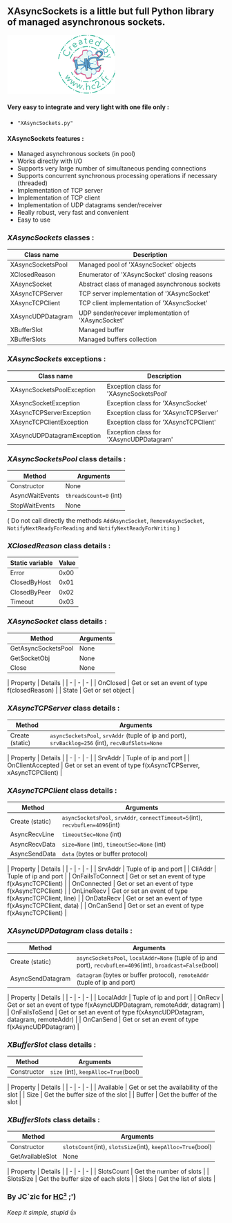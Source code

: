 ## XAsyncSockets is a little but full Python library of managed asynchronous sockets.

![HC²](hc2.png "HC²")

#### Very easy to integrate and very light with one file only :
- `"XAsyncSockets.py"`

#### XAsyncSockets features :
- Managed asynchronous sockets (in pool)
- Works directly with I/O
- Supports very large number of simultaneous pending connections
- Supports concurrent synchronous processing operations if necessary (threaded)
- Implementation of TCP server
- Implementation of TCP client
- Implementation of UDP datagrams sender/receiver
- Really robust, very fast and convenient
- Easy to use

### *XAsyncSockets* classes :

| Class name | Description |
| - | - |
| XAsyncSocketsPool | Managed pool of 'XAsyncSocket' objects |
| XClosedReason | Enumerator of 'XAsyncSocket' closing reasons |
| XAsyncSocket | Abstract class of managed asynchronous sockets |
| XAsyncTCPServer | TCP server implementation of 'XAsyncSocket' |
| XAsyncTCPClient | TCP client implementation of 'XAsyncSocket' |
| XAsyncUDPDatagram | UDP sender/recever implementation of 'XAsyncSocket' |
| XBufferSlot | Managed buffer |
| XBufferSlots | Managed buffers collection |

### *XAsyncSockets* exceptions :

| Class name | Description |
| - | - |
| XAsyncSocketsPoolException | Exception class for 'XAsyncSocketsPool' |
| XAsyncSocketException | Exception class for 'XAsyncSocket' |
| XAsyncTCPServerException | Exception class for 'XAsyncTCPServer' |
| XAsyncTCPClientException | Exception class for 'XAsyncTCPClient' |
| XAsyncUDPDatagramException | Exception class for 'XAsyncUDPDatagram' |

### *XAsyncSocketsPool* class details :

| Method | Arguments |
| - | - |
| Constructor | None |
| AsyncWaitEvents | `threadsCount=0` (int) |
| StopWaitEvents | None |

( Do not call directly the methods `AddAsyncSocket`, `RemoveAsyncSocket`, `NotifyNextReadyForReading` and `NotifyNextReadyForWriting` )

### *XClosedReason* class details :

| Static variable | Value |
| - | - |
| Error | 0x00 |
| ClosedByHost | 0x01 |
| ClosedByPeer | 0x02 |
| Timeout | 0x03 |

### *XAsyncSocket* class details :

| Method | Arguments |
| - | - |
| GetAsyncSocketsPool | None |
| GetSocketObj | None |
| Close | None |

| Property | Details |
| - | - | - |
| OnClosed | Get or set an event of type f(closedReason) |
| State | Get or set object |

### *XAsyncTCPServer* class details :

| Method | Arguments |
| - | - |
| Create (static) | `asyncSocketsPool`, `srvAddr` (tuple of ip and port), `srvBacklog=256` (int), `recvBufSlots=None` |

| Property | Details |
| - | - | - |
| SrvAddr | Tuple of ip and port |
| OnClientAccepted | Get or set an event of type f(xAsyncTCPServer, xAsyncTCPClient) |

### *XAsyncTCPClient* class details :

| Method | Arguments |
| - | - |
| Create (static) | `asyncSocketsPool`, `srvAddr`, `connectTimeout=5`(int), `recvbufLen=4096`(int) |
| AsyncRecvLine | `timeoutSec=None` (int) |
| AsyncRecvData | `size=None` (int), `timeoutSec=None` (int) |
| AsyncSendData | `data` (bytes or buffer protocol) |

| Property | Details |
| - | - | - |
| SrvAddr | Tuple of ip and port |
| CliAddr | Tuple of ip and port |
| OnFailsToConnect | Get or set an event of type f(xAsyncTCPClient) |
| OnConnected | Get or set an event of type f(xAsyncTCPClient) |
| OnLineRecv | Get or set an event of type f(xAsyncTCPClient, line) |
| OnDataRecv | Get or set an event of type f(xAsyncTCPClient, data) |
| OnCanSend | Get or set an event of type f(xAsyncTCPClient) |

### *XAsyncUDPDatagram* class details :

| Method | Arguments |
| - | - |
| Create (static) | `asyncSocketsPool`, `localAddr=None` (tuple of ip and port), `recvbufLen=4096`(int), `broadcast=False`(bool) |
| AsyncSendDatagram | `datagram` (bytes or buffer protocol), `remoteAddr` (tuple of ip and port) |

| Property | Details |
| - | - | - |
| LocalAddr | Tuple of ip and port |
| OnRecv | Get or set an event of type f(xAsyncUDPDatagram, remoteAddr, datagram) |
| OnFailsToSend | Get or set an event of type f(xAsyncUDPDatagram, datagram, remoteAddr) |
| OnCanSend | Get or set an event of type f(xAsyncUDPDatagram) |

### *XBufferSlot* class details :

| Method | Arguments |
| - | - |
| Constructor | `size` (int), `keepAlloc=True`(bool) |

| Property | Details |
| - | - | - |
| Available | Get or set the availability of the slot |
| Size | Get the buffer size of the slot |
| Buffer | Get the buffer of the slot |

### *XBufferSlots* class details :

| Method | Arguments |
| - | - |
| Constructor | `slotsCount`(int), `slotsSize`(int), `keepAlloc=True`(bool) |
| GetAvailableSlot | None |

| Property | Details |
| - | - | - |
| SlotsCount | Get the number of slots |
| SlotsSize | Get the buffer size of each slots |
| Slots | Get the list of slots |

### By JC`zic for [HC²](https://www.hc2.fr) ;')

*Keep it simple, stupid* :+1:
